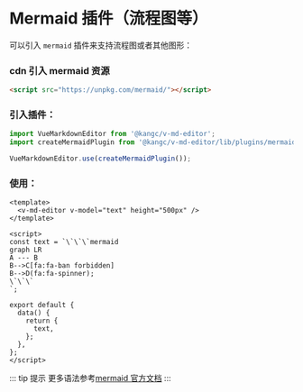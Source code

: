 # Mermaid 插件（流程图等）

可以引入 `mermaid` 插件来支持流程图或者其他图形：

<ClientOnly>
  <plugin-mermaid />
</ClientOnly>

### cdn 引入 mermaid 资源

```html
<script src="https://unpkg.com/mermaid/"></script>
```

### 引入插件：

```js
import VueMarkdownEditor from '@kangc/v-md-editor';
import createMermaidPlugin from '@kangc/v-md-editor/lib/plugins/mermaid/cdn';

VueMarkdownEditor.use(createMermaidPlugin());
```

### 使用：

```vue
<template>
  <v-md-editor v-model="text" height="500px" />
</template>

<script>
const text = `\`\`\`mermaid
graph LR
A --- B
B-->C[fa:fa-ban forbidden]
B-->D(fa:fa-spinner);
\`\`\`
`;

export default {
  data() {
    return {
      text,
    };
  },
};
</script>
```

::: tip 提示
更多语法参考[mermaid 官方文档](https://mermaid-js.github.io/mermaid/#/flowchart)
:::
